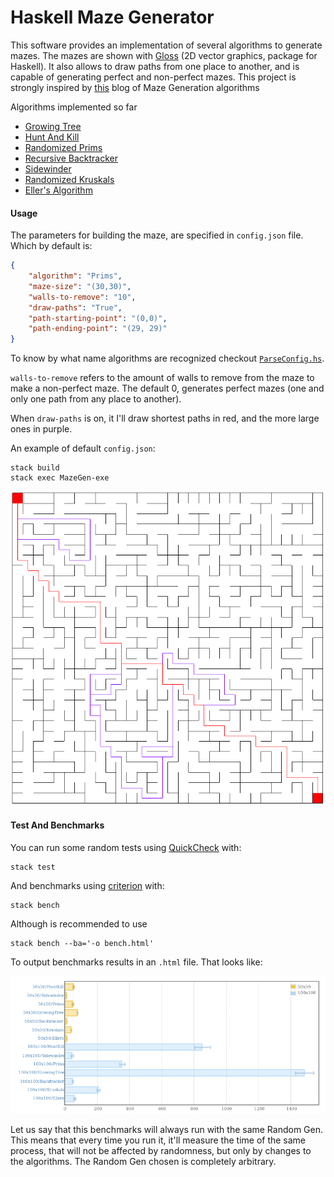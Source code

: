 # Haskell Maze Generator

This software provides an implementation of several algorithms to generate
mazes. The mazes are shown with
[Gloss](https://hackage.haskell.org/package/gloss)
(2D vector graphics, package for Haskell). It also allows to draw paths from one
place to another, and is capable of generating perfect and non-perfect mazes.
This project is strongly inspired by
[this](http://weblog.jamisbuck.org/2011/2/7/maze-generation-algorithm-recap)
blog of Maze Generation algorithms

Algorithms implemented so far
- [Growing Tree](https://github.com/Average-user/MazeGen/tree/master/src/Algorithm/GrowingTree.hs)
- [Hunt And Kill](https://github.com/Average-user/MazeGen/tree/master/src/Algorithm/HuntKill.hs)
- [Randomized Prims](https://github.com/Average-user/MazeGen/tree/master/src/Algorithm/Prims.hs)
- [Recursive Backtracker](https://github.com/Average-user/MazeGen/tree/master/src/Algorithm/Backtracker.hs)
- [Sidewinder](https://github.com/Average-user/MazeGen/tree/master/src/Algorithm/Sidewinder.hs)
- [Randomized Kruskals](https://github.com/Average-user/MazeGen/tree/master/src/Algorithm/Kruskals.hs)
- [Eller's Algorithm](https://github.com/Average-user/MazeGen/blob/master/src/Algorithm/Ellers.hs)

#### Usage

The parameters for building the maze, are specified in `config.json` file. Which
by default is:

``` json
{
    "algorithm": "Prims",
    "maze-size": "(30,30)",
    "walls-to-remove": "10",
    "draw-paths": "True",
    "path-starting-point": "(0,0)",
    "path-ending-point": "(29, 29)"
}
```
To know by what name algorithms are recognized checkout
[`ParseConfig.hs`](https://github.com/Average-user/MazeGen/blob/master/src/ParseConfig.hs).

`walls-to-remove` refers to the amount of walls to remove from the maze to make
a non-perfect maze. The default 0, generates perfect mazes (one and only one
path from any place to another).

When `draw-paths` is on, it I'll draw shortest paths in red, and the more large
ones in purple.

An example of default `config.json`:

``` text
stack build
stack exec MazeGen-exe
```

![](https://github.com/Average-user/MazeGen/blob/master/Pictures/example.png)


#### Test And Benchmarks

You can run some random tests using
[QuickCheck](https://hackage.haskell.org/package/QuickCheck) with:

``` text
stack test
```

And benchmarks using [
criterion](https://hackage.haskell.org/package/criterion) with:

``` text
stack bench
```
Although is recommended to use

``` text
stack bench --ba='-o bench.html'
```

To output benchmarks results in an `.html` file. That looks like:

![](https://github.com/Average-user/MazeGen/blob/master/Pictures/bench.png)

Let us say that this benchmarks will always run with the same Random Gen. This
means that every time you run it, it'll measure the time of the same process,
that will not be affected by randomness, but only by changes to the algorithms.
The Random Gen chosen is completely arbitrary.

